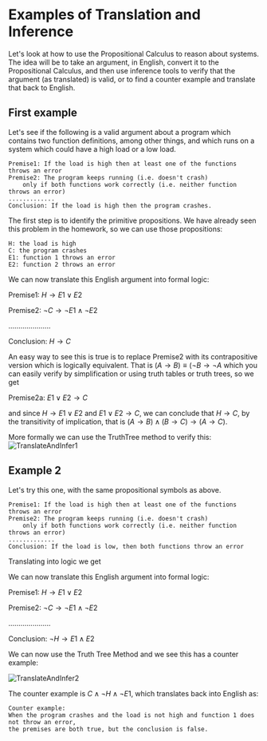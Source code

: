 # Examples of Translation and Inference
Let's look at how to use the Propositional Calculus to reason about systems.
The idea will be to take an argument, in English, convert it to the Propositional Calculus,
and then use inference tools to verify that the argument (as translated) is valid,
or to find a counter example and translate that back to English.

## First example
Let's see if the following is a valid argument about a program which contains two function definitions,
among other things, and which runs on a system which could have a high load or a low load.

```
Premise1: If the load is high then at least one of the functions throws an error
Premise2: The program keeps running (i.e. doesn't crash)
    only if both functions work correctly (i.e. neither function throws an error)
.............
Conclusion: If the load is high then the program crashes.
```
The first step is to identify the primitive propositions. We have already seen this problem in the homework,
so we can use those propositions:
```
H: the load is high
C: the program crashes
E1: function 1 throws an error
E2: function 2 throws an error
```
We can now translate this English argument into formal logic:

Premise1: $H \rightarrow E1\vee E2$

Premise2: $\neg C \rightarrow \neg E1 \wedge \neg E2$

.....................

Conclusion:  $H \rightarrow C$

An easy way to see this is true is to replace Premise2 with its contrapositive version which is logically equivalent.
That is $(A \rightarrow B) \equiv (\neg B \rightarrow \neg A$ which you can easily verify by simplification or using truth tables or truth trees, so we get

Premise2a: $E1 \vee E2 \rightarrow C$

and since $H \rightarrow E1\vee E2$ and $E1\vee E2 \rightarrow C$, we can conclude that $H \rightarrow C$, by
the transitivity of implication, that is $(A\rightarrow B) \wedge (B\rightarrow C) \rightarrow (A \rightarrow C)$.

More formally we can use the TruthTree method to verify this:
![TranslateAndInfer1](https://github.com/tjhickey724/discrete_math/blob/main/notes/propositional_calculus/translateAndInfer!.jpg)


## Example 2
Let's try this one, with the same propositional symbols as above.

```
Premise1: If the load is high then at least one of the functions throws an error
Premise2: The program keeps running (i.e. doesn't crash)
    only if both functions work correctly (i.e. neither function throws an error)
.............
Conclusion: If the load is low, then both functions throw an error
```

Translating into logic we get

We can now translate this English argument into formal logic:

Premise1: $H \rightarrow E1\vee E2$

Premise2: $\neg C \rightarrow \neg E1 \wedge \neg E2$

.....................

Conclusion:  $\neg H \rightarrow E1 \wedge E2$

We can now use the Truth Tree Method and we see this has a counter example:

![TranslateAndInfer2](https://github.com/tjhickey724/discrete_math/blob/main/notes/propositional_calculus/translateAndInfer2.jpg)

The counter example is $C \wedge \neg H \wedge \neg E1$, which translates back into English as:

```
Counter example:
When the program crashes and the load is not high and function 1 does not throw an error,
the premises are both true, but the conclusion is false.
```
